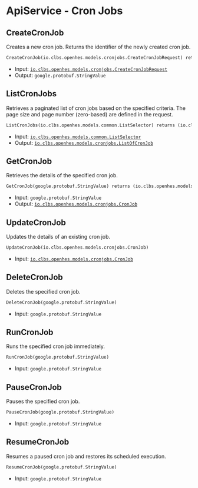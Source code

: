 # ApiService - Cron Jobs

## CreateCronJob

Creates a new cron job. Returns the identifier of the newly created cron job.

```proto
CreateCronJob(io.clbs.openhes.models.cronjobs.CreateCronJobRequest) returns (google.protobuf.StringValue)
```

- Input: [`io.clbs.openhes.models.cronjobs.CreateCronJobRequest`](model-io-clbs-openhes-models-cronjobs-createcronjobrequest.md)
- Output: `google.protobuf.StringValue`

## ListCronJobs

Retrieves a paginated list of cron jobs based on the specified criteria. The page size and page number (zero-based) are defined in the request.

```proto
ListCronJobs(io.clbs.openhes.models.common.ListSelector) returns (io.clbs.openhes.models.cronjobs.ListOfCronJob)
```

- Input: [`io.clbs.openhes.models.common.ListSelector`](model-io-clbs-openhes-models-common-listselector.md)
- Output: [`io.clbs.openhes.models.cronjobs.ListOfCronJob`](model-io-clbs-openhes-models-cronjobs-listofcronjob.md)

## GetCronJob

Retrieves the details of the specified cron job.

```proto
GetCronJob(google.protobuf.StringValue) returns (io.clbs.openhes.models.cronjobs.CronJob)
```

- Input: `google.protobuf.StringValue`
- Output: [`io.clbs.openhes.models.cronjobs.CronJob`](model-io-clbs-openhes-models-cronjobs-cronjob.md)

## UpdateCronJob

Updates the details of an existing cron job.

```proto
UpdateCronJob(io.clbs.openhes.models.cronjobs.CronJob)
```

- Input: [`io.clbs.openhes.models.cronjobs.CronJob`](model-io-clbs-openhes-models-cronjobs-cronjob.md)

## DeleteCronJob

Deletes the specified cron job.

```proto
DeleteCronJob(google.protobuf.StringValue)
```

- Input: `google.protobuf.StringValue`

## RunCronJob

Runs the specified cron job immediately.

```proto
RunCronJob(google.protobuf.StringValue)
```

- Input: `google.protobuf.StringValue`

## PauseCronJob

Pauses the specified cron job.

```proto
PauseCronJob(google.protobuf.StringValue)
```

- Input: `google.protobuf.StringValue`

## ResumeCronJob

Resumes a paused cron job and restores its scheduled execution.

```proto
ResumeCronJob(google.protobuf.StringValue)
```

- Input: `google.protobuf.StringValue`


